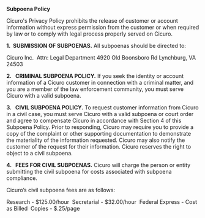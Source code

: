 **Subpoena Policy**

Cicuro's Privacy Policy prohibits the release of customer or account information without express permission from the customer or when required by law or to comply with legal process properly served on Cicuro.

**1.  SUBMISSION OF SUBPOENAS.** All subpoenas should be directed to:

Cicuro Inc. Attn: Legal Department4920 Old Boonsboro RdLynchburg, VA 24503

**2.   CRIMINAL SUBPOENA POLICY.** If you seek the identity or account information of a Cicuro customer in connection with a criminal matter, and you are a member of the law enforcement community, you must serve Cicuro with a valid subpoena.

**3.   CIVIL SUBPOENA POLICY.** To request customer information from Cicuro in a civil case, you must serve Cicuro with a valid subpoena or court order and agree to compensate Cicuro in accordance with Section 4 of this Subpoena Policy. Prior to responding, Cicuro may require you to provide a copy of the complaint or other supporting documentation to demonstrate the materiality of the information requested. Cicuro may also notify the customer of the request for their information. Cicuro reserves the right to object to a civil subpoena.

**4.   FEES FOR CIVIL SUBPOENAS.** Cicuro will charge the person or entity submitting the civil subpoena for costs associated with subpoena compliance. Cicuro’s civil subpoena fees are as follows: Research - $125.00/hour Secretarial - $32.00/hour Federal Express - Cost as Billed Copies - $.25/page

